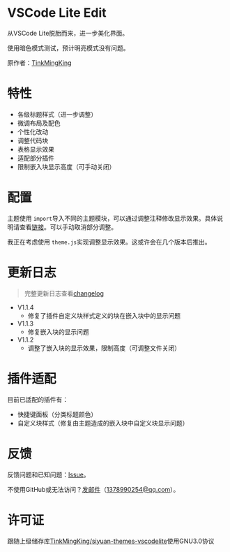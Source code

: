 # VSCode Lite Edit

从VSCode Lite脱胎而来，进一步美化界面。

使用暗色模式测试，预计明亮模式没有问题。

原作者：[TinkMingKing](https://github.com/TinkMingKing)

# 特性

- 各级标题样式（进一步调整）
- 微调布局及配色
- 个性化改动
- 调整代码块
- 表格显示效果
- 适配部分插件
- 限制嵌入块显示高度（可手动关闭）

# 配置

主题使用 `import`导入不同的主题模块，可以通过调整注释修改显示效果。具体说明请查看[链接](https://github.com/lingfengyu-dreaming/siyuan-vscodelite-edit/Configure.md)。可以手动取消部分调整。

我正在考虑使用 `theme.js`实现调整显示效果。这或许会在几个版本后推出。

# 更新日志

> 完整更新日志查看[changelog](https://github.com/lingfengyu-dreaming/siyuan-vscodelite-edit/changelog.md)

- V1.1.4
  - 修复了插件自定义块样式定义的块在嵌入块中的显示问题
- V1.1.3
  - 修复嵌入块的显示问题
- V1.1.2
  - 调整了嵌入块的显示效果，限制高度（可调整文件关闭）

# 插件适配

目前已适配的插件有：

- 快捷键面板（分类标题颜色）
- 自定义块样式（修复由主题造成的嵌入块中自定义块显示问题）

# 反馈

反馈问题和已知问题：[Issue](https://github.com/lingfengyu-dreaming/siyuan-vscodelite-edit/issues)。

不使用GitHub或无法访问？[发邮件](mailto:1378990254@qq.com)（1378990254@qq.com）。

# 许可证

跟随上级储存库[TinkMingKing/siyuan-themes-vscodelite](https://github.com/TinkMingKing/siyuan-themes-vscodelite)使用GNU3.0协议
